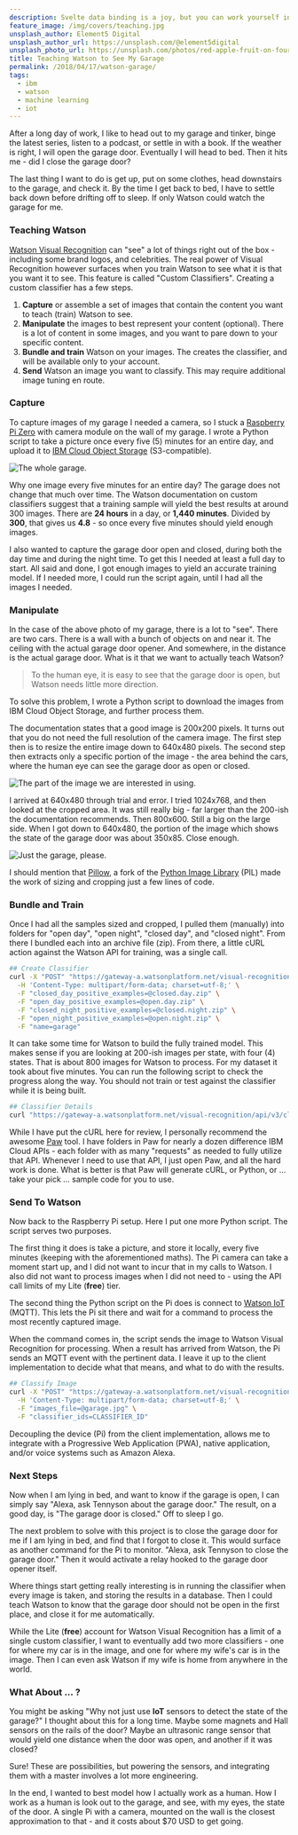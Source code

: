 ```yaml
---
description: Svelte data binding is a joy, but you can work yourself into a corner if you are not careful. Take a closer look at some edge cases to stay on track.
feature_image: /img/covers/teaching.jpg
unsplash_author: Element5 Digital
unsplash_author_url: https://unsplash.com/@element5digital
unsplash_photo_url: https://unsplash.com/photos/red-apple-fruit-on-four-pyle-books-OyCl7Y4y0Bk
title: Teaching Watson to See My Garage
permalink: /2018/04/17/watson-garage/
tags:
  - ibm
  - watson
  - machine learning
  - iot
---
```


After a long day of work, I like to head out to my garage and tinker, binge the latest series, listen to a podcast, or settle in with a book. If the weather is right, I will open the garage door. Eventually I will head to bed. Then it hits me - did I close the garage door?

The last thing I want to do is get up, put on some clothes, head downstairs to the garage, and check it. By the time I get back to bed, I have to settle back down before drifting off to sleep. If only Watson could watch the garage for me.

### Teaching Watson

[Watson Visual Recognition](https://www.ibm.com/watson/services/visual-recognition/) can "see" a lot of things right out of the box - including some brand logos, and celebrities. The real power of Visual Recognition however surfaces when you train Watson to see what it is that you want it to see. This feature is called "Custom Classifiers". Creating a custom classifier has a few steps.

1. **Capture** or assemble a set of images that contain the content you want to teach (train) Watson to see.
2. **Manipulate** the images to best represent your content (optional). There is a lot of content in some images, and you want to pare down to your specific content.
3. **Bundle and train** Watson on your images. The creates the classifier, and will be available only to your account.
4. **Send** Watson an image you want to classify. This may require additional image tuning en route.

### Capture

To capture images of my garage I needed a camera, so I stuck a [Raspberry Pi Zero](https://www.sparkfun.com/products/14329) with camera module on the wall of my garage. I wrote a Python script to take a picture once every five (5) minutes for an entire day, and upload it to [IBM Cloud Object Storage](https://www.ibm.com/cloud/object-storage) (S3-compatible).

![The whole garage.](/img/assets/garagepi.whole.jpg)

Why one image every five minutes for an entire day? The garage does not change that much over time. The Watson documentation on custom classifiers suggest that a training sample will yield the best results at around 300 images. There are **24 hours** in a day, or **1,440 minutes**. Divided by **300**, that gives us **4.8** - so once every five minutes should yield enough images.

I also wanted to capture the garage door open and closed, during both the day time and during the night time. To get this I needed at least a full day to start. All said and done, I got enough images to yield an accurate training model. If I needed more, I could run the script again, until I had all the images I needed.

### Manipulate

In the case of the above photo of my garage, there is a lot to "see". There are two cars. There is a wall with a bunch of objects on and near it. The ceiling with the actual garage door opener. And somewhere, in the distance is the actual garage door. What is it that we want to actually teach Watson?

> To the human eye, it is easy to see that the garage door is open, but Watson needs little more direction.

To solve this problem, I wrote a Python script to download the images from IBM Cloud Object Storage, and further process them.

The documentation states that a good image is 200x200 pixels. It turns out that you do not need the full resolution of the camera image. The first step then is to resize the entire image down to 640x480 pixels. The second step then extracts only a specific portion of the image - the area behind the cars, where the human eye can see the garage door as open or closed.

![The part of the image we are interested in using.](/img/assets/garagepi.crop.jpg)

I arrived at 640x480 through trial and error. I tried 1024x768, and then looked at the cropped area. It was still really big - far larger than the 200-ish the documentation recommends. Then 800x600. Still a big on the large side. When I got down to 640x480, the portion of the image which shows the state of the garage door was about 350x85. Close enough.

![Just the garage, please.](/img/assets/garagepi.garage.jpg)

I should mention that [Pillow](https://pillow.readthedocs.io/en/5.1.x/), a fork of the [Python Image Library](http://www.pythonware.com/products/pil/) (PIL) made the work of sizing and cropping just a few lines of code.

### Bundle and Train

Once I had all the samples sized and cropped, I pulled them (manually) into folders for "open day", "open night", "closed day", and "closed night". From there I bundled each into an archive file (zip).  From there, a little cURL action against the Watson API for training, was a single call.

``` bash
## Create Classifier
curl -X "POST" "https://gateway-a.watsonplatform.net/visual-recognition/api/v3/classifiers?api_key=YOUR_API_KEY&version=2016-05-20" \
  -H 'Content-Type: multipart/form-data; charset=utf-8;' \
  -F "closed_day_positive_examples=@closed.day.zip" \
  -F "open_day_positive_examples=@open.day.zip" \
  -F "closed_night_positive_examples=@closed.night.zip" \
  -F "open_night_positive_examples=@open.night.zip" \
  -F "name=garage"
````

It can take some time for Watson to build the fully trained model. This makes sense if you are looking at 200-ish images per state, with four (4) states. That is about 800 images for Watson to process. For my dataset it took about five minutes. You can run the following script to check the progress along the way. You should not train or test against the classifier while it is being built.

``` bash
## Classifier Details
curl "https://gateway-a.watsonplatform.net/visual-recognition/api/v3/classifiers/CLASSIFIER_ID?api_key=YOUR_API_KEY&version=2016-05-20"
```

While I have put the cURL here for review, I personally recommend the awesome [Paw](https://paw.cloud/) tool. I have folders in Paw for nearly a dozen difference IBM Cloud APIs - each folder with as many "requests" as needed to fully utilize that API. Whenever I need to use that API, I just open Paw, and all the hard work is done. What is better is that Paw will generate cURL, or Python, or ... take your pick ... sample code for you to use.

### Send To Watson

Now back to the Raspberry Pi setup. Here I put one more Python script. The script serves two purposes.

The first thing it does is take a picture, and store it locally, every five minutes (keeping with the aforementioned maths). The Pi camera can take a moment start up, and I did not want to incur that in my calls to Watson. I also did not want to process images when I did not need to - using the API call limits of my Lite (**free**) tier.

The second thing the Python script on the Pi does is connect to [Watson IoT](https://www.ibm.com/internet-of-things) (MQTT). This lets the Pi sit there and wait for a command to process the most recently captured image.

When the command comes in, the script sends the image to Watson Visual Recognition for processing. When a result has arrived from Watson, the Pi sends an MQTT event with the pertinent data. I leave it up to the client implementation to decide what that means, and what to do with the results.

``` bash
## Classify Image
curl -X "POST" "https://gateway-a.watsonplatform.net/visual-recognition/api/v3/classify?api_key=YOUR_API_KEY&version=2016-05-20" \
  -H 'Content-Type: multipart/form-data; charset=utf-8;' \
  -F "images_file=@garage.jpg" \
  -F "classifier_ids=CLASSIFIER_ID"
```

Decoupling the device (Pi) from the client implementation, allows me to integrate with a Progressive Web Application (PWA), native application, and/or voice systems such as Amazon Alexa.

### Next Steps

Now when I am lying in bed, and want to know if the garage is open, I can simply say "Alexa, ask Tennyson about the garage door." The result, on a good day, is "The garage door is closed." Off to sleep I go.

The next problem to solve with this project is to close the garage door for me if I am lying in bed, and find that I forgot to close it.  This would surface as another command for the Pi to monitor. "Alexa, ask Tennyson to close the garage door." Then it would activate a relay hooked to the garage door opener itself.

Where things start getting really interesting is in running the classifier when every image is taken, and storing the results in a database. Then I could teach Watson to know that the garage door should not be open in the first place, and close it for me automatically.

While the Lite (**free**) account for Watson Visual Recognition has a limit of a single custom classifier, I want to eventually add two more classifiers - one for where my car is in the image, and one for where my wife's car is in the image. Then I can even ask Watson if my wife is home from anywhere in the world.

### What About ... ?

You might be asking "Why not just use **IoT** sensors to detect the state of the garage?" I thought about this for a long time. Maybe some magnets and Hall sensors on the rails of the door? Maybe an ultrasonic range sensor that would yield one distance when the door was open, and another if it was closed?

Sure! These are possibilities, but powering the sensors, and integrating them with a master involves a lot more engineering.

In the end, I wanted to best model how I actually work as a human. How I work as a human is look out to the garage, and see, with my eyes, the state of the door. A single Pi with a camera, mounted on the wall is the closest approximation to that - and it costs about $70 USD to get going.
